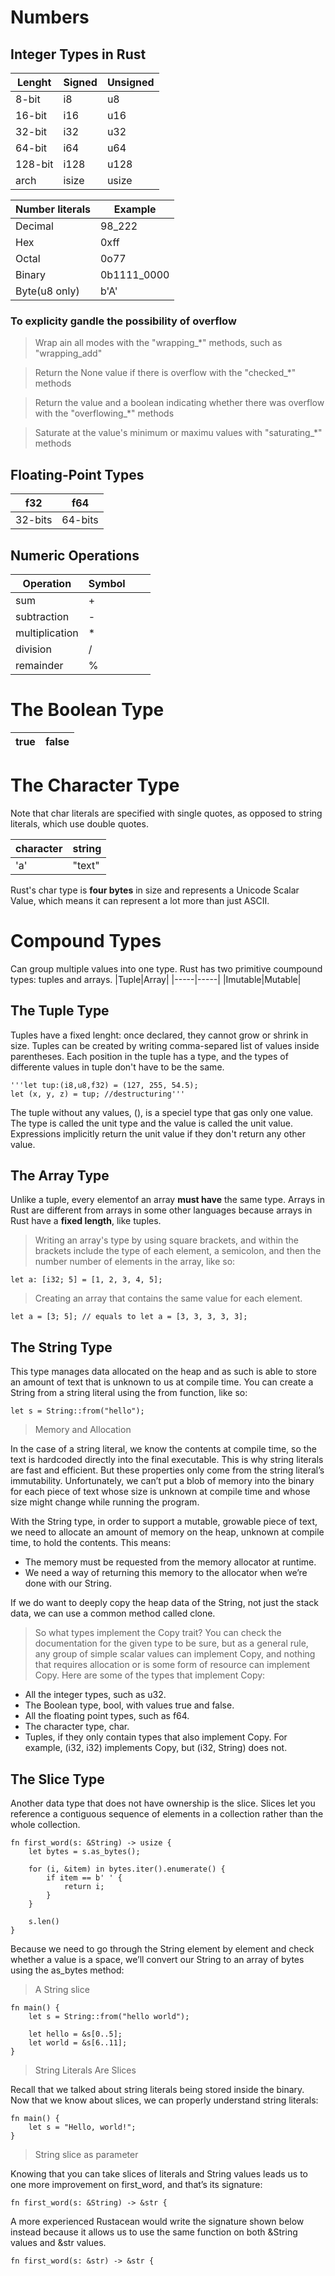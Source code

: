 # Numbers

## Integer Types in Rust

|Lenght|Signed|Unsigned|
|------|------|--------|
|8-bit|i8|u8|
|16-bit|i16|u16
|32-bit|i32|u32
|64-bit|i64|u64
|128-bit|i128|u128|
|arch|isize|usize|

|Number literals|Example|
|-|-|
|Decimal|98_222|
|Hex|0xff|
|Octal|0o77|
|Binary|0b1111_0000|
|Byte(u8 only)|b'A'|

### To explicity gandle the possibility of overflow

> Wrap ain all modes with the "wrapping_*" methods, such as "wrapping_add"

> Return the None value if there is overflow with the "checked_*" methods

> Return the value and a boolean indicating whether there was overflow with the "overflowing_*" methods

> Saturate at the value's minimum or maximu values with "saturating_*" methods

## Floating-Point Types

|f32|f64|
|---|---|
|32-bits|64-bits|

## Numeric Operations

|Operation|Symbol|||
|---------|------|-|-|
|sum|+|
|subtraction|-|
|multiplication|*|
|division|/|
|remainder|%|

# The Boolean Type

|true|false|
|-|-|

# The Character Type

Note that char literals are specified with single quotes, as opposed to string literals, which use double quotes.

|character|string|
|---------|------|
|'a'|"text"|

Rust's char type is **four bytes** in size and represents a Unicode Scalar Value, which means it can represent a lot more than just ASCII.

# Compound Types

Can group multiple values into one type. Rust has two primitive coumpound types: tuples and arrays.
|Tuple|Array|
|-----|-----|
|Imutable|Mutable|

## The Tuple Type

Tuples have a fixed lenght: once declared, they cannot grow or shrink in size.
Tuples can be created by writing comma-separed list of values inside parentheses. Each position in the tuple has a type, and the types of differente values in tuple don't have to be the same.

    '''let tup:(i8,u8,f32) = (127, 255, 54.5);
    let (x, y, z) = tup; //destructuring'''

The tuple without any values, (), is a speciel type that gas only one value.
The type is called the unit type and the value is called the unit value.
Expressions implicitly return the unit value if they don't return any other value.

## The Array Type

Unlike a tuple, every elementof an array **must have** the same type. Arrays in Rust are different from arrays in some other languages because arrays in Rust have a **fixed length**, like tuples.

> Writing an array's type by using square brackets, and within the brackets include the type of each element, a semicolon, and then the number number of elements in the array, like so:

    let a: [i32; 5] = [1, 2, 3, 4, 5];

> Creating an array that contains the same value for each element.

    let a = [3; 5]; // equals to let a = [3, 3, 3, 3, 3];

## The String Type

This type manages data allocated on the heap and as such is able to store an amount of text that is unknown to us at compile time. You can create a String from a string literal using the from function, like so:


    let s = String::from("hello");

> Memory and Allocation

In the case of a string literal, we know the contents at compile time, so the text is hardcoded directly into the final executable. This is why string literals are fast and efficient. But these properties only come from the string literal’s immutability. Unfortunately, we can’t put a blob of memory into the binary for each piece of text whose size is unknown at compile time and whose size might change while running the program.

With the String type, in order to support a mutable, growable piece of text, we need to allocate an amount of memory on the heap, unknown at compile time, to hold the contents. This means:

+ The memory must be requested from the memory allocator at runtime.
+ We need a way of returning this memory to the allocator when we’re done with our String.

If we do want to deeply copy the heap data of the String, not just the stack data, we can use a common method called clone.

> So what types implement the Copy trait? You can check the documentation for the given type to be sure, but as a general rule, any group of simple scalar values can implement Copy, and nothing that requires allocation or is some form of resource can implement Copy. Here are some of the types that implement Copy:

+ All the integer types, such as u32.
+ The Boolean type, bool, with values true and false.
+ All the floating point types, such as f64.
+ The character type, char.
+ Tuples, if they only contain types that also implement Copy. For example, (i32, i32) implements Copy, but (i32, String) does not.

## The  Slice Type

Another data type that does not have ownership is the slice. Slices let you reference a contiguous sequence of elements in a collection rather than the whole collection.

    fn first_word(s: &String) -> usize {
        let bytes = s.as_bytes();

        for (i, &item) in bytes.iter().enumerate() {
            if item == b' ' {
                return i;
            }
        }

        s.len()
    }

Because we need to go through the String element by element and check whether a value is a space, we’ll convert our String to an array of bytes using the as_bytes method:

> A String slice

    fn main() {
        let s = String::from("hello world");

        let hello = &s[0..5];
        let world = &s[6..11];
    }
> String Literals Are Slices

Recall that we talked about string literals being stored inside the binary. Now that we know about slices, we can properly understand string literals:  

    fn main() {
        let s = "Hello, world!";
    }

> String slice as parameter

Knowing that you can take slices of literals and String values leads us to one more improvement on first_word, and that’s its signature:

    fn first_word(s: &String) -> &str {


A more experienced Rustacean would write the signature shown below instead because it allows us to use the same function on both &String values and &str values.

    fn first_word(s: &str) -> &str {

